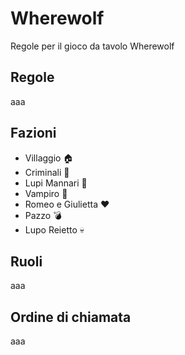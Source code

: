 # Wherewolf

Regole per il gioco da tavolo Wherewolf

## Regole

aaa

## Fazioni

- Villaggio :house:
- Criminali :knife:
- Lupi Mannari :wolf:
- Vampiro :vampire:
- Romeo e Giulietta :heart:
- Pazzo :bomb:
- Lupo Reietto :skull:

## Ruoli

aaa

## Ordine di chiamata

aaa
